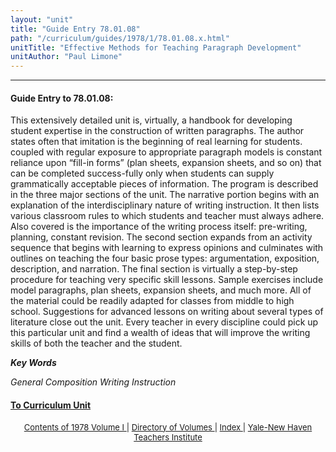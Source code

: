 ```yaml
---
layout: "unit"
title: "Guide Entry 78.01.08"
path: "/curriculum/guides/1978/1/78.01.08.x.html"
unitTitle: "Effective Methods for Teaching Paragraph Development"
unitAuthor: "Paul Limone"
---
```

<body>
 <p>
 </p>
 <hr/>
 <h4>
  Guide Entry to 78.01.08:
 </h4>
 This extensively detailed unit is, virtually, a handbook for developing student expertise in the construction of written paragraphs. The author states often that imitation is the beginning of real learning for students. coupled with regular exposure to appropriate paragraph models is constant reliance upon “fill-in forms” (plan sheets, expansion sheets, and so on) that can be completed success-fully only when students can supply grammatically acceptable pieces of information. The program is described in the three major sections of the unit. The narrative portion begins with an explanation of the interdisciplinary nature of writing instruction. It then lists various classroom rules to which students and teacher must always adhere. Also covered is the importance of the writing process itself: pre-writing, planning, constant revision. The second section expands from an activity sequence that begins with learning to express opinions and culminates with outlines on teaching the four basic prose types: argumentation, exposition, description, and narration. The final section is virtually a step-by-step procedure for teaching very specific skill lessons. Sample exercises include model paragraphs, plan sheets, expansion sheets, and much more. All of the material could be readily adapted for classes from middle to high school. Suggestions for advanced lessons on writing about several types of literature close out the unit. Every teacher in every discipline could pick up this particular unit and find a wealth of ideas that will improve the writing skills of both the teacher and the student.
 <p>
  <b>
   <i>
    Key Words
   </i>
  </b>
  <br/>
 </p>
 <p>
  <i>
   General Composition Writing Instruction
  </i>
 </p>
 <p>
 </p>
 <p>
 </p>
 <h4>
  <a href="../../../units/1978/1/78.01.08.x.html">
   To Curriculum Unit
  </a>
 </h4>
 <center>
  <font size="-1">
   <a href="../../../units/1978/1/">
    Contents of 1978 Volume I
   </a>
   |
   <a href="../../../units/">
    Directory of Volumes
   </a>
   |
   <a href="../../../indexes/">
    Index
   </a>
   |
   <a href="../../../../">
    Yale-New Haven Teachers Institute
   </a>
  </font>
 </center>
</body>